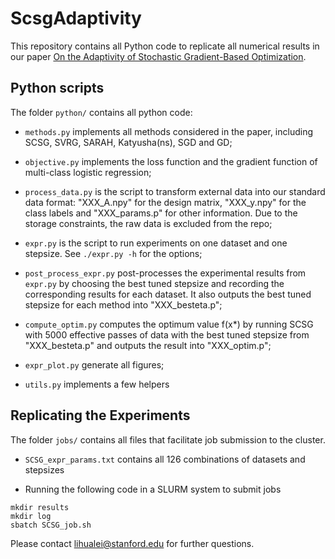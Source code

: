 # ScsgAdaptivity

This repository contains all Python code to replicate all numerical results in our paper [On the Adaptivity of Stochastic Gradient-Based Optimization](https://arxiv.org/abs/1904.04480).

## Python scripts
The folder `python/` contains all python code:

- `methods.py` implements all methods considered in the paper, including SCSG, SVRG, SARAH, Katyusha(ns), SGD and GD;

- `objective.py` implements the loss function and the gradient function of multi-class logistic regression;

- `process_data.py` is the script to transform external data into our standard data format: "XXX_A.npy" for the design matrix, "XXX_y.npy" for the class labels and "XXX_params.p" for other information. Due to the storage constraints, the raw data is excluded from the repo;

- `expr.py` is the script to run experiments on one dataset and one stepsize. See `./expr.py -h` for the options;

- `post_process_expr.py` post-processes the experimental results from `expr.py` by choosing the best tuned stepsize and recording the corresponding results for each dataset. It also outputs the best tuned stepsize for each method into "XXX_besteta.p";

- `compute_optim.py` computes the optimum value f(x*) by running SCSG with 5000 effective passes of data with the best tuned stepsize from "XXX_besteta.p" and outputs the result into "XXX_optim.p";

- `expr_plot.py` generate all figures;

- `utils.py` implements a few helpers 

## Replicating the Experiments
The folder `jobs/` contains all files that facilitate job submission to the cluster. 

- `SCSG_expr_params.txt` contains all 126 combinations of datasets and stepsizes
 
- Running the following code in a SLURM system to submit jobs

```
mkdir results
mkdir log
sbatch SCSG_job.sh
```

Please contact lihualei@stanford.edu for further questions.
